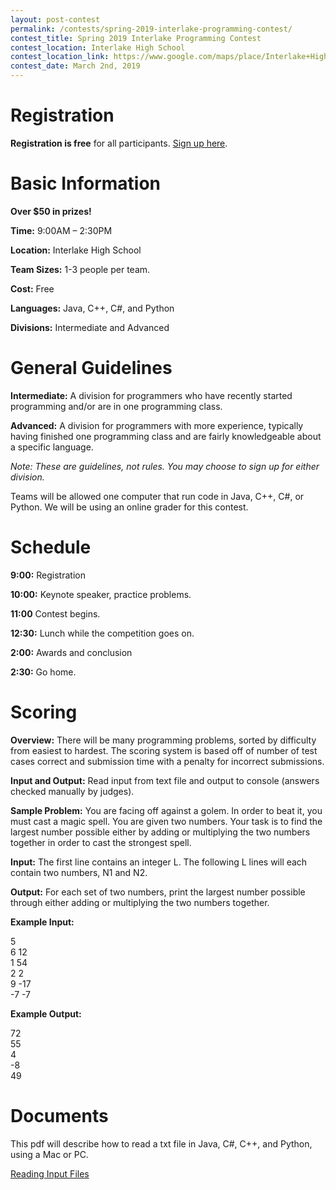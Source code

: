 ```yaml
---
layout: post-contest
permalink: /contests/spring-2019-interlake-programming-contest/
contest_title: Spring 2019 Interlake Programming Contest
contest_location: Interlake High School
contest_location_link: https://www.google.com/maps/place/Interlake+High+School/@47.628934,-122.1262297,17z/data=!3m1!4b1!4m5!3m4!1s0x54906da201112251:0xefc929dd1c0ff5c3!8m2!3d47.628934!4d-122.124041
contest_date: March 2nd, 2019
---
```



# Registration
**Registration is free** for all participants. 
[Sign up here](https://tinyurl.com/interlakecomp).

# Basic Information #

**Over $50 in prizes!**

**Time:** 9:00AM – 2:30PM

**Location:** Interlake High School

**Team Sizes:** 1-3 people per team. 

**Cost:** Free

**Languages:** Java, C++, C#, and Python

**Divisions:** Intermediate and Advanced


# General Guidelines #

**Intermediate:**  A division for programmers who have recently started programming and/or are in one programming class.

**Advanced:**  A division for programmers with more experience, typically having finished one programming class and are fairly knowledgeable about a specific language.

_Note: These are guidelines, not rules. You may choose to sign up for either division._

Teams will be allowed one computer that run code in Java, C++, C#, or Python. We will be using an online grader for this contest.

# Schedule #

**9:00:** Registration

**10:00:** Keynote speaker, practice problems.

**11:00** Contest begins. 

**12:30:** Lunch while the competition goes on.

**2:00:** Awards and conclusion

**2:30:** Go home.

# Scoring #

**Overview:** There will be many programming problems, sorted by difficulty from easiest to hardest. The scoring system is based off of number of test cases correct and submission time with a penalty for incorrect submissions. 

**Input and Output:** Read input from text file and output to console (answers checked manually by judges).

**Sample Problem:** You are facing off against a golem. In order to beat it, you must cast a magic spell. You are given two numbers. Your task is to find the largest number possible either by adding or multiplying the two numbers together in order to cast the strongest spell.

**Input:** The first line contains an integer L. The following L lines will each contain two numbers, N1 and N2.

**Output:** For each set of two numbers, print the largest number possible through either adding or multiplying the two numbers together.

**Example Input:**

5  
6 12  
1 54  
2 2  
9 -17  
-7 -7  

**Example Output:**

72  
55  
4  
-8  
49  

# Documents #

This pdf will describe how to read a txt file in Java, C#, C++, and Python, using a Mac or PC.

<a href="/assets/docs/reading_input_files_packet.pdf">Reading Input Files</a>


